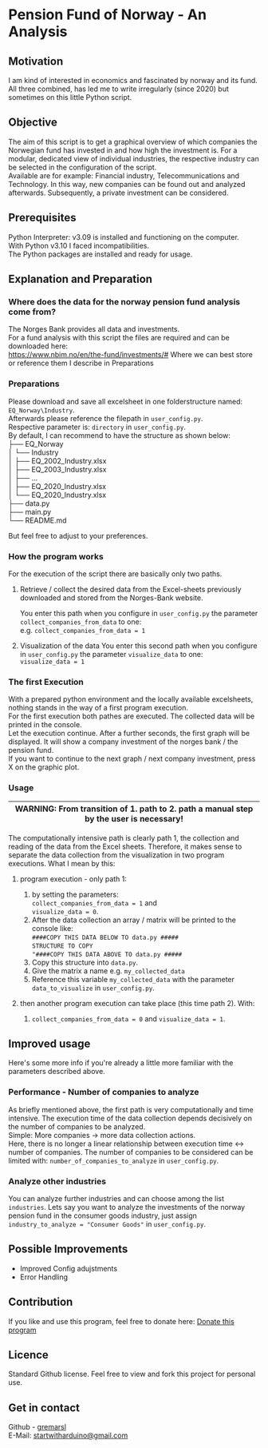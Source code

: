 # Pension Fund of Norway - An Analysis

## Motivation
I am kind of interested in economics and fascinated by norway and its fund.  
All three combined, has led me to write irregularly (since 2020) but sometimes on this little Python script.

## Objective 
The aim of this script is to get a graphical overview of which companies the Norwegian fund has invested in and how high the investment is. 
For a modular, dedicated view of individual industries, the respective industry can be selected in the configuration of the script.  
Available are for example: Financial industry, Telecommunications and Technology.
In this way, new companies can be found out and analyzed afterwards. Subsequently, a private investment can be considered.

## Prerequisites
Python Interpreter: v3.09 is installed and functioning on the computer.  
With Python v3.10 I faced incompatibilities.  
The Python packages are installed and ready for usage.

## Explanation and Preparation
### Where does the data for the norway pension fund analysis come from?
The Norges Bank provides all data and investments.  
For a fund analysis with this script the files are required and can be downloaded here:  
https://www.nbim.no/en/the-fund/investments/#
Where we can best store or reference them I describe in Preparations

### Preparations
Please download and save all excelsheet in one folderstructure named: `EQ_Norway\Industry`.  
Afterwards please reference the filepath in  `user_config.py`.  
Respective parameter is: `directory` in  `user_config.py`.  
By default, I can recommend to have the structure as shown below:  
├── EQ_Norway  
│   └── Industry  
│        ├── EQ_2002_Industry.xlsx  
│        ├── EQ_2003_Industry.xlsx  
│        ├── ...  
│        ├── EQ_2020_Industry.xlsx  
│        └── EQ_2020_Industry.xlsx  
├── data.py  
├── main.py  
└── README.md  

But feel free to adjust to your preferences.

### How the program works
For the execution of the script there are basically only two paths.
1. Retrieve / collect the desired data from the Excel-sheets previously downloaded and stored from the Norges-Bank website. 
   
   You enter this path when you configure in `user_config.py` the parameter `collect_companies_from_data` to one:  
   e.g. `collect_companies_from_data = 1`  
2. Visualization of the data
   You enter this second path when you configure in `user_config.py` the parameter `visualize_data` to one:  
   `visualize_data = 1`  

### The first Execution
With a prepared python environment and the locally available excelsheets, nothing stands in the way of a first program execution.  
For the first execution both pathes are executed. The collected data will be printed in the console.  
Let the execution continue. 
After a further seconds, the first graph will be displayed. It will show a company investment of the norges bank / the pension fund.  
If you want to continue to the next graph / next company investment, press X on the graphic plot.

### Usage
| WARNING: From transition of 1. path to 2. path a manual step by the user is necessary! |
|----------------------------------------------------------------------------------------|

The computationally intensive path is clearly path 1, the collection and reading of the data from the Excel sheets.
Therefore, it makes sense to separate the data collection from the visualization in two program executions.
What I mean by this: 
1. program execution - only path 1:
   1. by setting the parameters:  
      `collect_companies_from_data = 1` and  
      `visualize_data = 0`. 
   2. After the data collection an array / matrix will be printed to the console like:  
      `####COPY THIS DATA BELOW TO data.py #####`  
      `STRUCTURE TO COPY`  
      `"####COPY THIS DATA ABOVE TO data.py #####`
   3. Copy this structure into `data.py`.
   4. Give the matrix a name e.g. `my_collected_data`
   5. Reference this variable `my_collected_data` with the parameter `data_to_visualize` in `user_config.py`.

2. then another program execution can take place (this time path 2). With:  
   1. `collect_companies_from_data = 0` and `visualize_data = 1`. 

## Improved usage
Here's some more info if you're already a little more familiar with the parameters described above.

### Performance - Number of companies to analyze
As briefly mentioned above, the first path is very computationally and time intensive. The execution time of the data collection depends decisively on the 
number of companies to be analyzed.  
Simple: More companies -> more data collection actions.   
Here, there is no longer a linear relationship between execution time <-> number of companies. 
The number of companies to be considered can be limited with: `number_of_companies_to_analyze` in `user_config.py`. 

### Analyze other industries
You can analyze further industries and can choose among the list `industries`. 
Lets say you want to analyze the investments of the norway pension fund in the consumer goods industry, just assign  
`industry_to_analyze = "Consumer Goods"`  in `user_config.py`.

## Possible Improvements
- Improved Config adujstments 
- Error Handling

## Contribution
If you like and use this program, feel free to donate here: 
[Donate this program](https://www.paypal.com/donate/?hosted_button_id=FR84QT6MVPKFS)

## Licence
Standard Github license. Feel free to view and fork this project for personal use.

## Get in contact 

Github - [gremarsl](https://github.com/gremarsl)\
E-Mail:  [startwitharduino@gmail.com ](startwitharduino@gmail.com)
